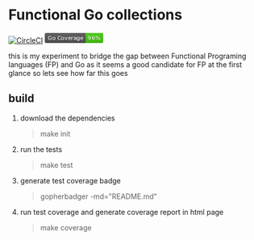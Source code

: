 # Functional Go collections
[![CircleCI](https://circleci.com/gh/sghaida/fp.svg?style=svg)](https://circleci.com/gh/sghaida/fp)
![](coverage_badge.png)


this is my experiment to bridge the gap between Functional Programing languages (FP) and Go as it seems a good candidate for FP at the first glance so lets see how far this goes

## build
1. download the dependencies
    >make init
    
2. run the tests
   >make test
                    
3. generate test coverage badge
   >gopherbadger -md="README.md"
                                   
4. run test coverage and generate coverage report in html page
    >make coverage
